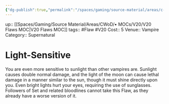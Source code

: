 ```yaml
---
{"dg-publish":true,"permalink":"/spaces/gaming/source-material/areas/c-wo-d/genre/vampire/v20/merits-and-flaws/light-sensitive/","dgHomeLink":true,"dgPassFrontmatter":true}
---
```


up:: [[Spaces/Gaming/Source Material/Areas/CWoD/• MOCs/V20/V20 Flaws MOC|V20 Flaws MOC]]
tags:: #Flaw #V20 
Cost:: 5
Venue:: Vampire
Category:: Supernatural
# Light-Sensitive
You are even more sensitive to sunlight than other vampires are. Sunlight causes double normal damage, and the light of the moon can cause lethal damage in a manner similar to the sun, though it must shine directly upon you. Even bright lights hurt your eyes, requiring the use of sunglasses. Followers of Set and related bloodlines cannot take this Flaw, as they already have a worse version of it.